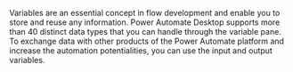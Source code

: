 Variables are an essential concept in flow development and enable you to store and reuse any information. Power Automate Desktop supports more than 40 distinct data types that you can handle through the variable pane. To exchange data with other products of the Power Automate platform and increase the automation potentialities, you can use the input and output variables. 
